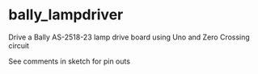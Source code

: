 # bally_lampdriver
Drive a Bally AS-2518-23 lamp drive board using Uno and Zero Crossing circuit

See comments in sketch for pin outs
